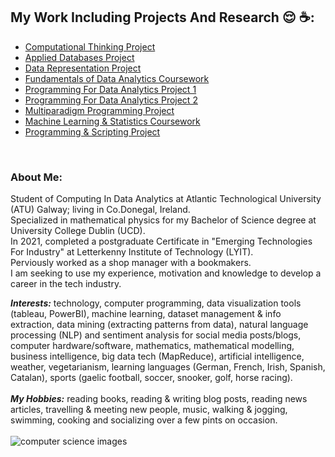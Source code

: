 ## My Work Including Projects And Research :relieved: :coffee::
- [Computational Thinking Project](https://github.com/Ruairi8/compThinking)
- [Applied Databases Project](https://github.com/Ruairi8/python_app_database)
- [Data Representation Project](https://www.github.com/Ruairi8/dataReprnProject)
- [Fundamentals of Data Analytics Coursework](https://www.github.com/Ruairi8/FoDA-assessment)
- [Programming For Data Analytics Project 1](https://github.com/Ruairi8/ProgForDA_Project)
- [Programming For Data Analytics Project 2](https://www.github.com/Ruairi8/ProgDAProject2)
- [Multiparadigm Programming Project](https://www.github.com/Ruairi8/MultiParadigmProg)
- [Machine Learning & Statistics Coursework](https://www.github.com/Ruairi8/machineLearn-Stat2022)
- [Programming & Scripting Project](https://www.github.com/Ruairi8/pands-project)
<br>

### About Me: 
Student of Computing In Data Analytics at Atlantic Technological University (ATU) Galway; living in Co.Donegal, Ireland.<br>
Specialized in mathematical physics for my Bachelor of Science degree at University College Dublin (UCD).<br>
In 2021, completed a postgraduate Certificate in "Emerging Technologies For Industry" at Letterkenny Institute of Technology (LYIT).
<br>Perviously worked as a shop manager with a bookmakers.<br>
I am seeking to use my experience, motivation and knowledge to develop a career in the tech industry.
<br>

___Interests:___ technology, computer programming, data visualization tools (tableau, PowerBI), machine learning, dataset management & info extraction, data mining (extracting patterns from data), natural language processing (NLP) and sentiment analysis for social media posts/blogs, computer hardware/software, mathematics, mathematical modelling, business intelligence, big data tech (MapReduce), artificial intelligence, weather, vegetarianism, learning languages (German, French, Irish, Spanish, Catalan), sports (gaelic football, soccer, snooker, golf, horse racing).
 <br><br>
___My Hobbies:___ reading books, reading & writing blog posts, reading news articles, travelling & meeting new people, music, walking & jogging, swimming, cooking and socializing over a few pints on occasion.
<br>
<br>
<picture>
 <source media="(prefers-color-scheme: dark)" srcset="https://constructor.university/sites/default/files/styles/header_image/public/2022-11/header_computer_science.jpg?itok=DQbTv_pa">
 <source media="(prefers-color-scheme: light)" srcset="https://www.hw.ac.uk/programmes/img/Subjects/Computer-Science/AI-test-800x600_rdax_725x544s.jpg">
 <img alt="computer science images" src="https://www.youstudy.com/gallery/blog/post/computer-science-and-information-technology.jpg">
</picture>

<!--
**Ruairi8/Ruairi8** is a ✨ _special_ ✨ repository because its `README.md` (this file) appears on your GitHub profile.

Here are some ideas to get you started:

- 🔭 I’m currently working on ...
- 🌱 I’m currently learning ...
- 👯 I’m looking to collaborate on ...
- 🤔 I’m looking for help with ...
- 💬 Ask me about ...
- 📫 How to reach me: ...
- 😄 Pronouns: ...
- ⚡ Fun fact: ...
-->
